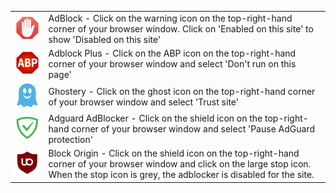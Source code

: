 |||
|---|---|
|![AdBlock](adblock.jpg)|AdBlock - Click on the warning icon on the top-right-hand corner of your browser window. Click on 'Enabled on this site' to show 'Disabled on this site'|
|![AdBlock+](abp.png)|Adblock Plus - Click on the ABP icon on the top-right-hand corner of your browser window and select 'Don't run on this page'|
|![Ghostery](ghostery.jpg)|Ghostery - Click on the ghost icon on the top-right-hand corner of your browser window and select 'Trust site'|
|![AdGuard](adguard.jpg)|Adguard AdBlocker - Click on the shield icon on the top-right-hand corner of your browser window and select 'Pause AdGuard protection'|
|![uBlock](ublock.jpg)|Block Origin - Click on the shield icon on the top-right-hand corner of your browser window and click on the large stop icon. When the stop icon is grey, the adblocker is disabled for the site.|
